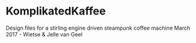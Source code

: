 # KomplikatedKaffee
Design files for a stirling engine driven steampunk coffee machine
March 2017 - Wietse & Jelle van Geel
